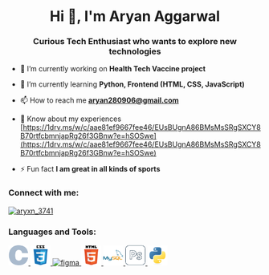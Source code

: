 <h1 align="center">Hi 👋, I'm Aryan Aggarwal</h1>
<h3 align="center">Curious Tech Enthusiast who wants to explore new technologies</h3>

- 🔭 I’m currently working on **Health Tech Vaccine project**

- 🌱 I’m currently learning **Python, Frontend (HTML, CSS, JavaScript)**

- 📫 How to reach me **aryan280906@gmail.com**

- 📄 Know about my experiences [https://1drv.ms/w/c/aae81ef9667fee46/EUsBUgnA86BMsMsSRgSXCY8B70rtfcbmnjapRg26f3GBnw?e=hSOSwe](https://1drv.ms/w/c/aae81ef9667fee46/EUsBUgnA86BMsMsSRgSXCY8B70rtfcbmnjapRg26f3GBnw?e=hSOSwe)

- ⚡ Fun fact **I am great in all kinds of sports**

<h3 align="left">Connect with me:</h3>
<p align="left">

<a href="https://instagram.com/aryxn_3741" target="blank"><img align="center" src="https://raw.githubusercontent.com/rahuldkjain/github-profile-readme-generator/master/src/images/icons/Social/instagram.svg" alt="aryxn_3741" height="30" width="40" /></a>
</p>

<h3 align="left">Languages and Tools:</h3>
<p align="left"> <a href="https://www.cprogramming.com/" target="_blank" rel="noreferrer"> <img src="https://raw.githubusercontent.com/devicons/devicon/master/icons/c/c-original.svg" alt="c" width="40" height="40"/> </a> <a href="https://www.w3schools.com/css/" target="_blank" rel="noreferrer"> <img src="https://raw.githubusercontent.com/devicons/devicon/master/icons/css3/css3-original-wordmark.svg" alt="css3" width="40" height="40"/> </a> <a href="https://www.figma.com/" target="_blank" rel="noreferrer"> <img src="https://www.vectorlogo.zone/logos/figma/figma-icon.svg" alt="figma" width="40" height="40"/> </a> <a href="https://www.w3.org/html/" target="_blank" rel="noreferrer"> <img src="https://raw.githubusercontent.com/devicons/devicon/master/icons/html5/html5-original-wordmark.svg" alt="html5" width="40" height="40"/> </a> <a href="https://www.mysql.com/" target="_blank" rel="noreferrer"> <img src="https://raw.githubusercontent.com/devicons/devicon/master/icons/mysql/mysql-original-wordmark.svg" alt="mysql" width="40" height="40"/> </a> <a href="https://www.photoshop.com/en" target="_blank" rel="noreferrer"> <img src="https://raw.githubusercontent.com/devicons/devicon/master/icons/photoshop/photoshop-line.svg" alt="photoshop" width="40" height="40"/> </a> <a href="https://www.python.org" target="_blank" rel="noreferrer"> <img src="https://raw.githubusercontent.com/devicons/devicon/master/icons/python/python-original.svg" alt="python" width="40" height="40"/> </a> </p>

